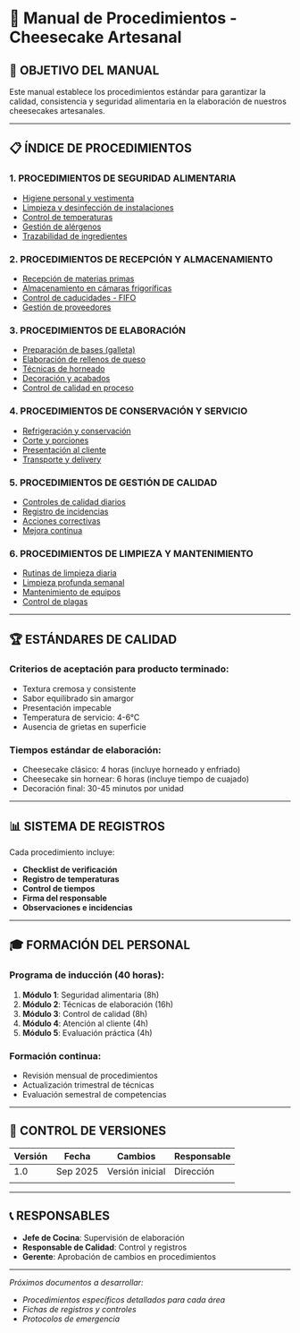# 📖 Manual de Procedimientos - Cheesecake Artesanal

## 🎯 **OBJETIVO DEL MANUAL**

Este manual establece los procedimientos estándar para garantizar la calidad, consistencia y seguridad alimentaria en la elaboración de nuestros cheesecakes artesanales.

---

## 📋 **ÍNDICE DE PROCEDIMIENTOS**

### **1. PROCEDIMIENTOS DE SEGURIDAD ALIMENTARIA**
- [Higiene personal y vestimenta](seguridad-alimentaria.md)
- [Limpieza y desinfección de instalaciones](seguridad-alimentaria.md)
- [Control de temperaturas](seguridad-alimentaria.md)
- [Gestión de alérgenos](seguridad-alimentaria.md)
- [Trazabilidad de ingredientes](seguridad-alimentaria.md)

### **2. PROCEDIMIENTOS DE RECEPCIÓN Y ALMACENAMIENTO**
- [Recepción de materias primas](almacenamiento.md)
- [Almacenamiento en cámaras frigoríficas](almacenamiento.md)
- [Control de caducidades - FIFO](almacenamiento.md)
- [Gestión de proveedores](almacenamiento.md)

### **3. PROCEDIMIENTOS DE ELABORACIÓN**
- [Preparación de bases (galleta)](elaboracion-bases.md)
- [Elaboración de rellenos de queso](elaboracion-rellenos.md)
- [Técnicas de horneado](elaboracion-horneado.md)
- [Decoración y acabados](elaboracion-decoracion.md)
- [Control de calidad en proceso](elaboracion-calidad.md)

### **4. PROCEDIMIENTOS DE CONSERVACIÓN Y SERVICIO**
- [Refrigeración y conservación](conservacion.md)
- [Corte y porciones](conservacion.md)
- [Presentación al cliente](conservacion.md)
- [Transporte y delivery](conservacion.md)

### **5. PROCEDIMIENTOS DE GESTIÓN DE CALIDAD**
- [Controles de calidad diarios](calidad.md)
- [Registro de incidencias](calidad.md)
- [Acciones correctivas](calidad.md)
- [Mejora continua](calidad.md)

### **6. PROCEDIMIENTOS DE LIMPIEZA Y MANTENIMIENTO**
- [Rutinas de limpieza diaria](limpieza.md)
- [Limpieza profunda semanal](limpieza.md)
- [Mantenimiento de equipos](limpieza.md)
- [Control de plagas](limpieza.md)

---

## 🏆 **ESTÁNDARES DE CALIDAD**

### **Criterios de aceptación para producto terminado:**
- Textura cremosa y consistente
- Sabor equilibrado sin amargor
- Presentación impecable
- Temperatura de servicio: 4-6°C
- Ausencia de grietas en superficie

### **Tiempos estándar de elaboración:**
- Cheesecake clásico: 4 horas (incluye horneado y enfriado)
- Cheesecake sin hornear: 6 horas (incluye tiempo de cuajado)
- Decoración final: 30-45 minutos por unidad

---

## 📊 **SISTEMA DE REGISTROS**

Cada procedimiento incluye:
- **Checklist de verificación**
- **Registro de temperaturas**
- **Control de tiempos**
- **Firma del responsable**
- **Observaciones e incidencias**

---

## 🎓 **FORMACIÓN DEL PERSONAL**

### **Programa de inducción (40 horas):**
1. **Módulo 1**: Seguridad alimentaria (8h)
2. **Módulo 2**: Técnicas de elaboración (16h)
3. **Módulo 3**: Control de calidad (8h)
4. **Módulo 4**: Atención al cliente (4h)
5. **Módulo 5**: Evaluación práctica (4h)

### **Formación continua:**
- Revisión mensual de procedimientos
- Actualización trimestral de técnicas
- Evaluación semestral de competencias

---

## 📝 **CONTROL DE VERSIONES**

| Versión | Fecha | Cambios | Responsable |
|---------|-------|---------|-------------|
| 1.0 | Sep 2025 | Versión inicial | Dirección |
| | | | |

---

## 📞 **RESPONSABLES**

- **Jefe de Cocina**: Supervisión de elaboración
- **Responsable de Calidad**: Control y registros
- **Gerente**: Aprobación de cambios en procedimientos

---

*Próximos documentos a desarrollar:*
- *Procedimientos específicos detallados para cada área*
- *Fichas de registros y controles*
- *Protocolos de emergencia*